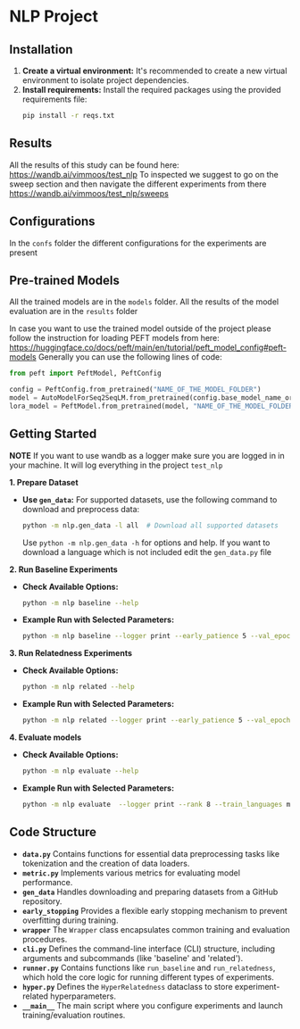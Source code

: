 # NLP Project

## Installation

1. **Create a virtual environment:** It's recommended to create a new virtual environment to isolate project dependencies.
2. **Install requirements:** Install the required packages using the provided requirements file:
    ```bash
    pip install -r reqs.txt
    ```
## Results
All the results of this study can be found here: https://wandb.ai/vimmoos/test_nlp
To inspected we suggest to go on the sweep section and then navigate the different experiments from there https://wandb.ai/vimmoos/test_nlp/sweeps

## Configurations
In the `confs` folder the different configurations for the experiments are present

## Pre-trained Models
All the trained models are in the `models` folder.
All the results of the model evaluation are in the `results` folder

In case you want to use the trained model outside of the project please follow the instruction for loading PEFT models from here: https://huggingface.co/docs/peft/main/en/tutorial/peft_model_config#peft-models
Generally you can use the following lines of code:

```python
from peft import PeftModel, PeftConfig

config = PeftConfig.from_pretrained("NAME_OF_THE_MODEL_FOLDER")
model = AutoModelForSeq2SeqLM.from_pretrained(config.base_model_name_or_path)
lora_model = PeftModel.from_pretrained(model, "NAME_OF_THE_MODEL_FOLDER")
```



## Getting Started
**NOTE** If you want to use wandb as a logger make sure you are logged in in your machine. It will log everything in the project `test_nlp`

**1. Prepare Dataset**
   * **Use `gen_data`:** For supported datasets, use the following command to download and preprocess data:

      ```bash
      python -m nlp.gen_data -l all  # Download all supported datasets
      ```
      Use `python -m nlp.gen_data -h` for options and help.
	  If you want to download a language which is not included edit the `gen_data.py` file

**2. Run Baseline Experiments**

   * **Check Available Options:**
      ```bash
      python -m nlp baseline --help
      ```
   * **Example Run with Selected Parameters:**
      ```bash
      python -m nlp baseline --logger print --early_patience 5 --val_epoch 2 --max_epoch 1 --lang spa
      ```

**3. Run Relatedness Experiments**
   * **Check Available Options:**
      ```bash
      python -m nlp related --help
      ```

   * **Example Run with Selected Parameters:**
      ```bash
      python -m nlp related --logger print --early_patience 5 --val_epoch 2 --max_epoch 1 --train_languages ita --test_languages spa
	  ```

**4. Evaluate models**
   * **Check Available Options:**
      ```bash
      python -m nlp evaluate --help
      ```


   * **Example Run with Selected Parameters:**
      ```bash
      python -m nlp evaluate  --logger print --rank 8 --train_languages multi_romance --test_languages ita
	  ```

## Code Structure

* **`data.py`** Contains functions for essential data preprocessing tasks like tokenization and the creation of data loaders.
* **`metric.py`**  Implements various metrics for evaluating model performance.
* **`gen_data`** Handles downloading and preparing datasets from a GitHub repository.
* **`early_stopping`** Provides a flexible early stopping mechanism to prevent overfitting during training.
* **`wrapper`**  The `Wrapper` class encapsulates common training and evaluation procedures.
* **`cli.py`** Defines the command-line interface (CLI) structure, including arguments and subcommands (like 'baseline' and 'related').
* **`runner.py`**  Contains functions like `run_baseline` and `run_relatedness`, which hold the core logic for running different types of experiments.
* **`hyper.py`** Defines the `HyperRelatedness` dataclass to store experiment-related hyperparameters.
* **`__main__`** The main script where you configure experiments and launch training/evaluation routines.
